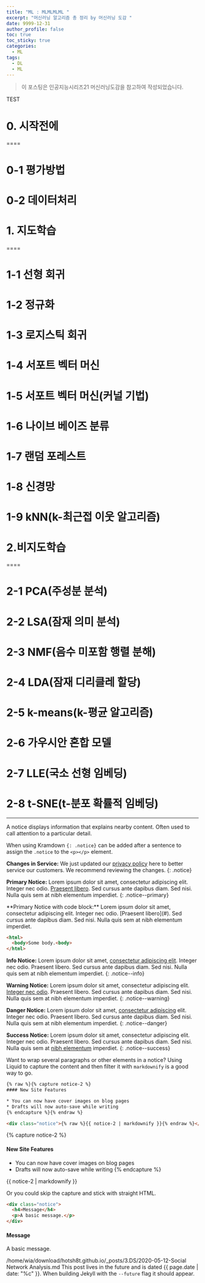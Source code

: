 ```yaml
---
title: "ML : MLMLMLML "
excerpt: "머신러닝 알고리즘 총 정리 by 머신러닝 도감 " 
date: 9999-12-31
author_profile: false
toc: true
toc_sticky: true
categories:
  - ML
tags:
  - DL
  - ML
---
```

> 이 포스팅은 인공지능시리즈21 머신러닝도감을 참고하여 작성되었습니다. 

TEST




# 0. 시작전에
====
# 0-1 평가방법
# 0-2 데이터처리


# 1. 지도학습
====
# 1-1 선형 회귀
# 1-2 정규화
# 1-3 로지스틱 회귀
# 1-4 서포트 벡터 머신
# 1-5 서포트 벡터 머신(커널 기법)
# 1-6 나이브 베이즈 분류
# 1-7 랜덤 포레스트
# 1-8 신경망
# 1-9 kNN(k-최근접 이웃 알고리즘)


# 2.비지도학습
====
# 2-1 PCA(주성분 분석)  
# 2-2 LSA(잠재 의미 분석)  
# 2-3 NMF(음수 미포함 행렬 분해)  
# 2-4 LDA(잠재 디리클레 할당)  
# 2-5 k-means(k-평균 알고리즘)  
# 2-6 가우시안 혼합 모델  
# 2-7 LLE(국소 선형 임베딩)  
# 2-8 t-SNE(t-분포 확률적 임베딩)  

----


A notice displays information that explains nearby content. Often used to call attention to a particular detail.

When using Kramdown `{: .notice}` can be added after a sentence to assign the `.notice` to the `<p></p>` element. 

**Changes in Service:** We just updated our [privacy policy](#) here to better service our customers. We recommend reviewing the changes.
{: .notice}

**Primary Notice:** Lorem ipsum dolor sit amet, consectetur adipiscing elit. Integer nec odio. [Praesent libero](#). Sed cursus ante dapibus diam. Sed nisi. Nulla quis sem at nibh elementum imperdiet.
{: .notice--primary}

<div class="notice--primary" markdown="1">
**Primary Notice with code block:** Lorem ipsum dolor sit amet, consectetur adipiscing elit. Integer nec odio. [Praesent libero](#). Sed cursus ante dapibus diam. Sed nisi. Nulla quis sem at nibh elementum imperdiet.

```html
<html>
  <body>Some body.<body>
</html>
```
</div>

**Info Notice:** Lorem ipsum dolor sit amet, [consectetur adipiscing elit](#). Integer nec odio. Praesent libero. Sed cursus ante dapibus diam. Sed nisi. Nulla quis sem at nibh elementum imperdiet.
{: .notice--info}

**Warning Notice:** Lorem ipsum dolor sit amet, consectetur adipiscing elit. [Integer nec odio](#). Praesent libero. Sed cursus ante dapibus diam. Sed nisi. Nulla quis sem at nibh elementum imperdiet.
{: .notice--warning}

**Danger Notice:** Lorem ipsum dolor sit amet, [consectetur adipiscing](#) elit. Integer nec odio. Praesent libero. Sed cursus ante dapibus diam. Sed nisi. Nulla quis sem at nibh elementum imperdiet.
{: .notice--danger}

**Success Notice:** Lorem ipsum dolor sit amet, consectetur adipiscing elit. Integer nec odio. Praesent libero. Sed cursus ante dapibus diam. Sed nisi. Nulla quis sem at [nibh elementum](#) imperdiet.
{: .notice--success}

Want to wrap several paragraphs or other elements in a notice? Using Liquid to capture the content and then filter it with `markdownify` is a good way to go.

```html
{% raw %}{% capture notice-2 %}
#### New Site Features

* You can now have cover images on blog pages
* Drafts will now auto-save while writing
{% endcapture %}{% endraw %}

<div class="notice">{% raw %}{{ notice-2 | markdownify }}{% endraw %}</div>
```

{% capture notice-2 %}
#### New Site Features

* You can now have cover images on blog pages
* Drafts will now auto-save while writing
{% endcapture %}

<div class="notice">
  {{ notice-2 | markdownify }}
</div>

Or you could skip the capture and stick with straight HTML.

```html
<div class="notice">
  <h4>Message</h4>
  <p>A basic message.</p>
</div>
```

<div class="notice">
  <h4>Message</h4>
  <p>A basic message.</p>
</div>

/home/wia/download/hotsh8t.github.io/_posts/3.DS/2020-05-12-Social Network Analysis.md
This post lives in the future and is dated {{ page.date | date: "%c" }}. When building Jekyll with the `--future` flag it should appear.
